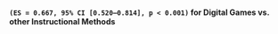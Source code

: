 


#### `(ES = 0.667, 95% CI [0.520–0.814], p < 0.001)` for Digital Games vs. other Instructional Methods 










